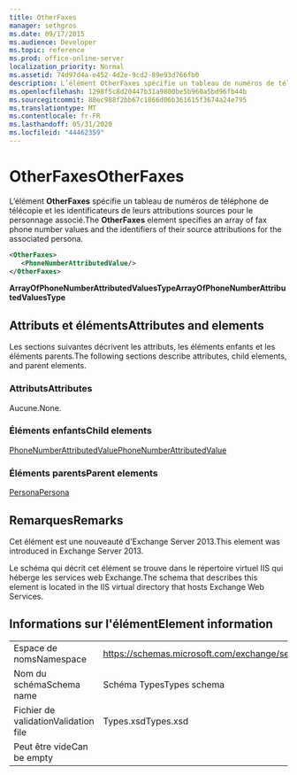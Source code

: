 ```yaml
---
title: OtherFaxes
manager: sethgros
ms.date: 09/17/2015
ms.audience: Developer
ms.topic: reference
ms.prod: office-online-server
localization_priority: Normal
ms.assetid: 74d97d4a-e452-4d2e-9cd2-89e93d766fb0
description: L’élément OtherFaxes spécifie un tableau de numéros de téléphone de télécopie et les identificateurs de leurs attributions sources pour le personnage associé.
ms.openlocfilehash: 1298f5c8d20447b31a9800be5b960a5bd96fb44b
ms.sourcegitcommit: 88ec988f2bb67c1866d06b361615f3674a24e795
ms.translationtype: MT
ms.contentlocale: fr-FR
ms.lasthandoff: 05/31/2020
ms.locfileid: "44462359"
---
```

# <a name="otherfaxes"></a><span data-ttu-id="d26e2-103">OtherFaxes</span><span class="sxs-lookup"><span data-stu-id="d26e2-103">OtherFaxes</span></span>

<span data-ttu-id="d26e2-104">L’élément **OtherFaxes** spécifie un tableau de numéros de téléphone de télécopie et les identificateurs de leurs attributions sources pour le personnage associé.</span><span class="sxs-lookup"><span data-stu-id="d26e2-104">The **OtherFaxes** element specifies an array of fax phone number values and the identifiers of their source attributions for the associated persona.</span></span> 
  
```XML
<OtherFaxes>
   <PhoneNumberAttributedValue/>
</OtherFaxes>

```

 <span data-ttu-id="d26e2-105">**ArrayOfPhoneNumberAttributedValuesType**</span><span class="sxs-lookup"><span data-stu-id="d26e2-105">**ArrayOfPhoneNumberAttributedValuesType**</span></span>
## <a name="attributes-and-elements"></a><span data-ttu-id="d26e2-106">Attributs et éléments</span><span class="sxs-lookup"><span data-stu-id="d26e2-106">Attributes and elements</span></span>

<span data-ttu-id="d26e2-107">Les sections suivantes décrivent les attributs, les éléments enfants et les éléments parents.</span><span class="sxs-lookup"><span data-stu-id="d26e2-107">The following sections describe attributes, child elements, and parent elements.</span></span>
  
### <a name="attributes"></a><span data-ttu-id="d26e2-108">Attributs</span><span class="sxs-lookup"><span data-stu-id="d26e2-108">Attributes</span></span>

<span data-ttu-id="d26e2-109">Aucune.</span><span class="sxs-lookup"><span data-stu-id="d26e2-109">None.</span></span>
  
### <a name="child-elements"></a><span data-ttu-id="d26e2-110">Éléments enfants</span><span class="sxs-lookup"><span data-stu-id="d26e2-110">Child elements</span></span>

[<span data-ttu-id="d26e2-111">PhoneNumberAttributedValue</span><span class="sxs-lookup"><span data-stu-id="d26e2-111">PhoneNumberAttributedValue</span></span>](phonenumberattributedvalue.md)
  
### <a name="parent-elements"></a><span data-ttu-id="d26e2-112">Éléments parents</span><span class="sxs-lookup"><span data-stu-id="d26e2-112">Parent elements</span></span>

[<span data-ttu-id="d26e2-113">Persona</span><span class="sxs-lookup"><span data-stu-id="d26e2-113">Persona</span></span>](persona.md)
  
## <a name="remarks"></a><span data-ttu-id="d26e2-114">Remarques</span><span class="sxs-lookup"><span data-stu-id="d26e2-114">Remarks</span></span>

<span data-ttu-id="d26e2-115">Cet élément est une nouveauté d'Exchange Server 2013.</span><span class="sxs-lookup"><span data-stu-id="d26e2-115">This element was introduced in Exchange Server 2013.</span></span>
  
<span data-ttu-id="d26e2-116">Le schéma qui décrit cet élément se trouve dans le répertoire virtuel IIS qui héberge les services web Exchange.</span><span class="sxs-lookup"><span data-stu-id="d26e2-116">The schema that describes this element is located in the IIS virtual directory that hosts Exchange Web Services.</span></span>
  
## <a name="element-information"></a><span data-ttu-id="d26e2-117">Informations sur l'élément</span><span class="sxs-lookup"><span data-stu-id="d26e2-117">Element information</span></span>

|||
|:-----|:-----|
|<span data-ttu-id="d26e2-118">Espace de noms</span><span class="sxs-lookup"><span data-stu-id="d26e2-118">Namespace</span></span>  <br/> |https://schemas.microsoft.com/exchange/services/2006/types  <br/> |
|<span data-ttu-id="d26e2-119">Nom du schéma</span><span class="sxs-lookup"><span data-stu-id="d26e2-119">Schema name</span></span>  <br/> |<span data-ttu-id="d26e2-120">Schéma Types</span><span class="sxs-lookup"><span data-stu-id="d26e2-120">Types schema</span></span>  <br/> |
|<span data-ttu-id="d26e2-121">Fichier de validation</span><span class="sxs-lookup"><span data-stu-id="d26e2-121">Validation file</span></span>  <br/> |<span data-ttu-id="d26e2-122">Types.xsd</span><span class="sxs-lookup"><span data-stu-id="d26e2-122">Types.xsd</span></span>  <br/> |
|<span data-ttu-id="d26e2-123">Peut être vide</span><span class="sxs-lookup"><span data-stu-id="d26e2-123">Can be empty</span></span>  <br/> ||
   

